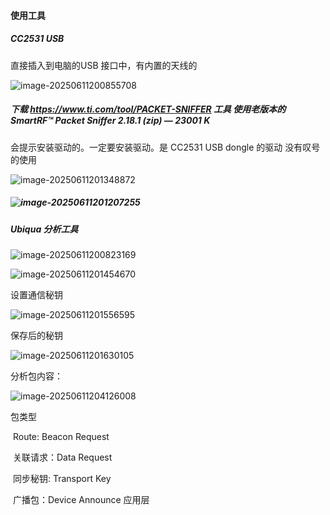 #### 使用工具

##### CC2531 USB 

直接插入到电脑的USB 接口中，有内置的天线的

![image-20250611200855708](D:\WorkSpace\Git\learning-record\MCU\assets\image-20250611200855708.png)

##### 下载 https://www.ti.com/tool/PACKET-SNIFFER 工具 使用老版本的 SmartRF™ Packet Sniffer 2.18.1 (zip) — 23001 K

会提示安装驱动的。一定要安装驱动。是 CC2531 USB dongle 的驱动 没有叹号的使用

![image-20250611201348872](D:\WorkSpace\Git\learning-record\MCU\assets\image-20250611201348872.png)

##### ![image-20250611201207255](D:\WorkSpace\Git\learning-record\MCU\assets\image-20250611201207255.png)

##### Ubiqua 分析工具

![image-20250611200823169](D:\WorkSpace\Git\learning-record\MCU\assets\image-20250611200823169.png)

![image-20250611201454670](D:\WorkSpace\Git\learning-record\MCU\assets\image-20250611201454670.png)

设置通信秘钥

![image-20250611201556595](D:\WorkSpace\Git\learning-record\MCU\assets\image-20250611201556595.png)



保存后的秘钥

![image-20250611201630105](D:\WorkSpace\Git\learning-record\MCU\assets\image-20250611201630105.png)



分析包内容：

![image-20250611204126008](D:\WorkSpace\Git\learning-record\MCU\assets\image-20250611204126008.png)



包类型

​	Route: Beacon Request 

​	关联请求：Data Request 

​	同步秘钥: Transport Key 

​	广播包：Device Announce 应用层